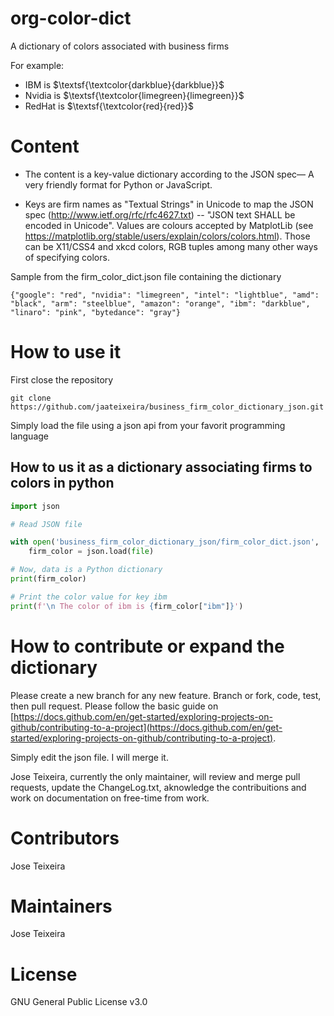 # org-color-dict

A dictionary of colors associated with business firms

For example: 
* IBM is $\textsf{\textcolor{darkblue}{darkblue}}$
* Nvidia is $\textsf{\textcolor{limegreen}{limegreen}}$
* RedHat is $\textsf{\textcolor{red}{red}}$


# Content 

- The content is a key-value dictionary according to the JSON spec— A very friendly format for Python or JavaScript. 

- Keys are firm names as "Textual Strings" in Unicode to map the JSON spec (http://www.ietf.org/rfc/rfc4627.txt) -- "JSON text SHALL be encoded in Unicode". 
Values are colours accepted by MatplotLib (see https://matplotlib.org/stable/users/explain/colors/colors.html). Those can be X11/CSS4 and xkcd colors, RGB tuples among many other ways of specifying colors. 

Sample from the firm_color_dict.json file containing the dictionary 
```
{"google": "red", "nvidia": "limegreen", "intel": "lightblue", "amd": "black", "arm": "steelblue", "amazon": "orange", "ibm": "darkblue", "linaro": "pink", "bytedance": "gray"} 
```

# How to use it

First close the repository 
```
git clone https://github.com/jaateixeira/business_firm_color_dictionary_json.git
```
Simply load the file using a json api from your favorit programming language 

## How to us it as a dictionary associating firms to colors in python 

``` py
import json

# Read JSON file

with open('business_firm_color_dictionary_json/firm_color_dict.json', 'r') as file:
    firm_color = json.load(file)

# Now, data is a Python dictionary
print(firm_color)

# Print the color value for key ibm 
print(f'\n The color of ibm is {firm_color["ibm"]}')


```

# How to contribute or expand the dictionary 

Please create a new branch for any new feature. Branch or fork, code, test, then pull request. Please follow the basic guide on [https://docs.github.com/en/get-started/exploring-projects-on-github/contributing-to-a-project](https://docs.github.com/en/get-started/exploring-projects-on-github/contributing-to-a-project). 

Simply edit the json file. I will merge it. 

Jose Teixeira, currently the only maintainer,  will review and merge pull requests, update the ChangeLog.txt, aknowledge the contribuitions and work on documentation on free-time from work. 

# Contributors 
Jose Teixeira

# Maintainers  
Jose Teixeira

# License 
GNU General Public License v3.0




